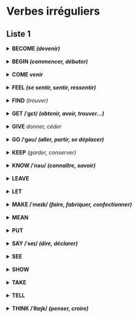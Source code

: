 # Verbes irréguliers

## Liste 1

<details>
<summary><strong>BECOME <i>(devenir)</i></strong></summary>
<br/>
  <strong>BECAME, BECOME</strong>
  <br/>
	<br/>
	<br/>
	<br/>
	<br/>
</details>
<br/>

<details>
<summary><strong>BEGIN <i>(commencer, débuter)</i></strong></summary>
<br/><strong>BEGAN, BEGUN</strong><br/>
	<br/>
	<br/>
	<br/>
	<br/>
</details>
<br/>

<details>
<summary><strong>COME <i>venir</i></strong></summary>
<br/><strong>CAME, COME</strong><br/>
	<br/>
	<br/>
	<br/>
	<br/>
</details>
<br/>

<details>
<summary><strong>FEEL <i>(se sentir, sentir, ressentir)</i></strong></summary>
<br/><strong>FELT, FELT</strong><br/>
	<br/>
	<br/>
	<br/>
	<br/>FELT (n): le feutre
</details>
<br/>

<details>
<summary><strong>FIND</strong> <i>(trouver)</i></summary>
<br/><strong>FOUND, FOUND</strong><br/>
	<br/>
	<br/>
	<br/>a find : une trouvaille
	<br/>TO FOUND, FOUNDED, FOUNDED : fonder
</details>
<br/>

<details>
<summary><strong>GET /ˈgɛt/ <i>(obtenir, avoir, trouver...)</i></strong></summary>
<br/><strong>GOT, GOT, GOT or gotten (US only)</strong><br/>
	<br/>I got a message: j'ai reçu un message
	<br/>I got a ticket: je me suis pris une contravention
	<br/>I'll get another cup: je vais chercher une autre tasse
	<br/>I'll get it done : je vais le faire faire
</details>
<br/>

<details>
<summary><strong>GIVE</strong> <i>donner, céder</i></summary>
<br/><strong>GAVE, GIVEN</strong><br/>
	<br/>
	<br/>
	<br/>
	<br/>Give way : céder (la priorité)
</details>
<br/>

<details>
<summary><strong>GO /ˈgəʊ/ <i>(aller, partir, se déplacer)</i></strong></summary>
	<br/><strong>GO, WENT, GONE</strong><br/>
	<br/>I have to go : il faut que j'y aille.
	<br/>Can I have a go at it/give it a go? : je peux essayer?
	<br/>The car was going at full speed : la voiture roulait à pleine vitesse.
	<br/>The meeting went well : la réunion s'est bien passé.
	<br/>a meet :
</details>
<br/>

<details>
<summary><strong>KEEP</strong> <i>(garder, conserver)</i></summary>
<br/><strong>KEPT, KEPT</strong><br/>
	<br/>
	<br/>
	<br/>
	<br/>a keep : un donjon
</details>
<br/>

<details>
<summary><strong>KNOW /ˈnəʊ/ <i>(connaître, savoir)</i></strong></summary>
<br/><strong>KNEW, KNOWN</strong><br/>
	<br/>as far as I know, for all I know : pour autant que je sache
	<br/>as you know : comme tu le sais
	<br/>let me know: tiens-moi au courant
	<br/>he knows his stuff : il s'y connait
	<br/>knowledge : la connaissance
</details>

<br/>

<details>
<summary><strong>LEAVE</strong> <i></i></summary>
<br/><strong></strong><br/>
	<br/>
	<br/>
	<br/>
	<br/>
</details>
<br/>

<details>
<summary><strong>LET</strong> <i></i></summary>
<br/><strong></strong><br/>
	<br/>
	<br/>
	<br/>
	<br/>
</details>
<br/>

<details>
  <summary><strong>MAKE /ˈmeɪk/ <i>(faire, fabriquer, confectionner)</i></strong></summary>
<br/><strong>MADE, MADE /ˈmeɪd/</strong><br/>
	<br/>Make a decision : prendre une décision
	<br/>Don't make a fuss : ne fais pas tant d'histoires
	<br/>He makes $50.000 a year : il gagne...
	<br/>You won't make me eat that: hors de question que tu me fasses manger ça.
</details>

<br/>

<details>
<summary><strong>MEAN</strong> <i></i></summary>
<br/><strong></strong><br/>
	<br/>
	<br/>
	<br/>
	<br/>
</details>
<br/>

<details>
<summary><strong>PUT</strong> <i></i></summary>
<br/><strong></strong><br/>
	<br/>
	<br/>
	<br/>
	<br/>
</details>
<br/>

<details>
<summary><strong>SAY /ˈseɪ/ <i>(dire, déclarer)</i></strong></summary>
<br/><strong>SAY, SAID, SAID /ˈsɛd/</strong><br/>
	<br/>Take any number, say, eight : prenons n'importe quel nombre au hasard, par exemple huit.
	<br/>There were, say, fifteen people present : il y avait à peu près quinze personnes.
	<br/>Have no say in: ne pas avoir son mot à dire. 
</details>
<br/>

<details>
<summary><strong>SEE</strong> <i></i></summary>
<br/><strong></strong><br/>
	<br/>
	<br/>
	<br/>
	<br/>
</details>
<br/>

<details>
<summary><strong>SHOW</strong> <i></i></summary>
<br/><strong></strong><br/>
	<br/>
	<br/>
	<br/>
	<br/>
</details>
<br/>

<details>
<summary><strong>TAKE</strong> <i></i></summary>
<br/><strong></strong><br/>
	<br/>
	<br/>
	<br/>
	<br/>
</details>
<br/>

<details>
<summary><strong>TELL</strong> <i></i></summary>
<br/><strong></strong><br/>
	<br/>
	<br/>
	<br/>
	<br/>
</details>
<br/>

<details>
<summary><strong>THINK /ˈθɪŋk/ <i>(penser, croire)</i></strong></summary>
<br/><strong>THOUGHT, THOUGHT</strong>
	<br/>
	<br/>I'm thinking of going: je pense aller
	<br/>Don't even think about it : n'y pense même pas !
  <br/>
</details>
